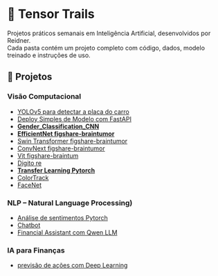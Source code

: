# 🧭 Tensor Trails

Projetos práticos semanais em Inteligência Artificial, desenvolvidos por Reidner.  
Cada pasta contém um projeto completo com código, dados, modelo treinado e instruções de uso.

## 📂 Projetos

### Visão Computacional

- [YOLOv5 para detectar a placa do carro](https://www.kaggle.com/code/reidnersantos/yolov5-para-detectar-a-placa-do-carro)
- [Deploy Simples de Modelo com FastAPI](https://github.com/reidnersousa/Deploy)
- [**Gender_Classification_CNN**](https://www.kaggle.com/code/reidnersantos/fork-of-gender-classification-cnn-image-dataset)
- [**EfficientNet figshare-braintumor**](https://www.kaggle.com/code/reidnersantos/efficientnet-figshare-braintumor)
- [Swin Transformer figshare-braintumor](https://www.kaggle.com/code/reidnersantos/swin-transformer-figshare-braintumor-fork)
- [ConvNext figshare-braintumor](https://www.kaggle.com/code/reidnersantos/convnext-figshare-braintumor)
- [Vit figshare-braintum](https://www.kaggle.com/code/reidnersantos/vit-figshare-braintum)
- [Digito re](https://www.kaggle.com/code/reidnersantos/digito-re)
- [**Transfer Learning Pytorch**](https://www.kaggle.com/code/reidnersantos/transfer-learning-pytorch)
- [ColorTrack](https://github.com/reidnersousa/ColorTrack)
- [FaceNet](https://www.kaggle.com/code/reidnersantos/facenet)

### NLP – Natural Language Processing)

- [Análise de sentimentos Pytorch](https://www.kaggle.com/code/reidnersantos/an-lise-de-sentimentos-pytorch)
- [Chatbot](https://www.kaggle.com/code/reidnersantos/chatbot-simples)
- [Financial Assistant com Qwen LLM](https://www.kaggle.com/code/reidnersantos/financial-assistant-com-qwen-llm)

### IA para Finanças
- [previsão de ações com Deep Learning](https://www.kaggle.com/code/reidnersantos/previs-o-de-a-es-com-deep-learning)

